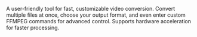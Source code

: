 A user-friendly tool for fast, customizable video conversion. Convert multiple files at once, choose your output format, and even enter custom FFMPEG commands for advanced control. Supports hardware acceleration for faster processing.
